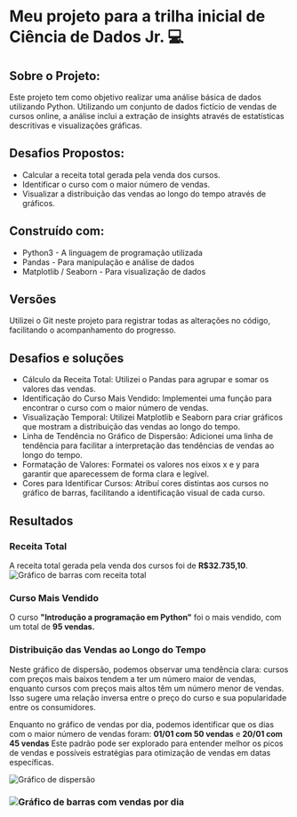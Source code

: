 # Meu projeto para a trilha inicial de Ciência de Dados Jr. 💻

## Sobre o Projeto:

Este projeto tem como objetivo realizar uma análise básica de dados utilizando Python. Utilizando um conjunto de dados fictício de vendas de cursos online, a análise inclui a extração de insights através de estatísticas descritivas e visualizações gráficas.

## Desafios Propostos:

- Calcular a receita total gerada pela venda dos cursos.
- Identificar o curso com o maior número de vendas.
- Visualizar a distribuição das vendas ao longo do tempo através de gráficos.

## Construído com:

- Python3 - A linguagem de programação utilizada
- Pandas - Para manipulação e análise de dados
- Matplotlib / Seaborn - Para visualização de dados

## Versões

Utilizei o Git neste projeto para registrar todas as alterações no código, facilitando o acompanhamento do progresso.

## Desafios e soluções

- Cálculo da Receita Total: Utilizei o Pandas para agrupar e somar os valores das vendas.
- Identificação do Curso Mais Vendido: Implementei uma função para encontrar o curso com o maior número de vendas.
- Visualização Temporal: Utilizei Matplotlib e Seaborn para criar gráficos que mostram a distribuição das vendas ao longo do tempo.
- Linha de Tendência no Gráfico de Dispersão: Adicionei uma linha de tendência para facilitar a interpretação das tendências de vendas ao longo do tempo.
- Formatação de Valores: Formatei os valores nos eixos x e y para garantir que aparecessem de forma clara e legível.
- Cores para Identificar Cursos: Atribuí cores distintas aos cursos no gráfico de barras, facilitando a identificação visual de cada curso.

## Resultados

### Receita Total

A receita total gerada pela venda dos cursos foi de **R$32.735,10**.
![Gráfico de barras com receita total](https://i.ibb.co/8stk8yJ/Figure-2024-07-12-190503.png)

### Curso Mais Vendido

O curso **"Introdução a programação em Python"** foi o mais vendido, com um total de **95 vendas.**

### Distribuição das Vendas ao Longo do Tempo

Neste gráfico de dispersão, podemos observar uma tendência clara: cursos com preços mais baixos tendem a ter um número maior de vendas, enquanto cursos com preços mais altos têm um número menor de vendas. Isso sugere uma relação inversa entre o preço do curso e sua popularidade entre os consumidores.

Enquanto no gráfico de vendas por dia, podemos identificar que os dias com o maior número de vendas foram: **01/01 com 50 vendas** e **20/01 com 45 vendas**
Este padrão pode ser explorado para entender melhor os picos de vendas e possíveis estratégias para otimização de vendas em datas específicas.

![Gráfico de dispersão](https://i.ibb.co/kyg04zh/Figure-2024-07-12-191405.png)


### ![Gráfico de barras com vendas por dia](https://i.ibb.co/PZKx8Bq/Figure-2024-07-12-191408.png)

